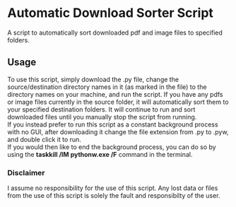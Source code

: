 # Automatic Download Sorter Script
 A script to automatically sort downloaded pdf and image files to specified folders.

 ## Usage
 To use this script, simply download the .py file, change the source/destination directory names in it (as marked in the file) to the directory names on your machine, and run the script. If you have any pdfs or image files currently in the source folder, it will automatically sort them to your specified destination folders. It will continue to run and sort downloaded files until you manually stop the script from running.\
 If you instead prefer to run this script as a constant background process with no GUI, after downloading it change the file extension from .py to .pyw, and double click it to run. \
 If you would then like to end the background process, you can do so by using the  **taskkill /IM pythonw.exe /F** command in the terminal.

 ### Disclaimer
 I assume no responsibility for the use of this script. Any lost data or files from the use of this script is solely the fault and responsibilty of the user. 
